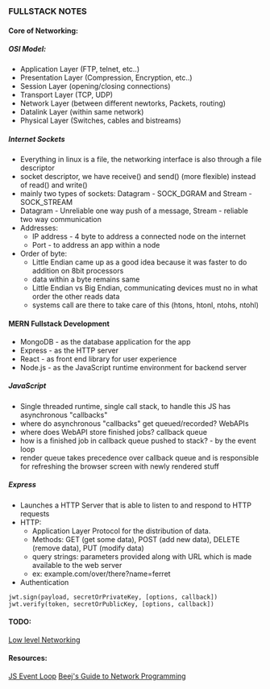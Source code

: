 ### FULLSTACK NOTES 

#### Core of Networking: 

##### OSI Model: 
- Application Layer (FTP, telnet, etc..)
- Presentation Layer (Compression, Encryption, etc..)
- Session Layer (opening/closing connections)
- Transport Layer (TCP, UDP)
- Network Layer (between different newtorks, Packets, routing)
- Datalink Layer (within same network)
- Physical Layer (Switches, cables and bistreams)

##### Internet Sockets 
- Everything in linux is a file, the networking interface is also through a file descriptor 
- socket descriptor, we have receive() and send() (more flexible) instead of read() and write()
- mainly two types of sockets: Datagram - SOCK_DGRAM and Stream - SOCK_STREAM 
- Datagram - Unreliable one way push of a message, Stream - reliable two way communication 
- Addresses: 
    - IP address - 4 byte to address a connected node on the internet
    - Port - to address an app within a node
- Order of byte: 
    - Little Endian came up as a good idea because it was faster to do addition on 8bit processors 
    - data within a byte remains same 
    - Little Endian vs Big Endian, communicating devices must no in what order the other reads data
    - systems call are there to take care of this (htons, htonl, ntohs, ntohl)

#### MERN Fullstack Development 
- MongoDB - as the database application for the app 
- Express - as the HTTP server 
- React - as front end library for user experience 
- Node.js - as the JavaScript runtime environment for backend server 

##### JavaScript 
- Single threaded runtime, single call stack, to handle this JS has asynchronous "callbacks" 
- where do asynchronous "callbacks" get queued/recorded? WebAPIs 
- where does WebAPI store finished jobs? callback queue 
- how is a finished job in callback queue pushed to stack? - by the event loop  
- render queue takes precedence over callback queue and is responsible for refreshing the browser screen with newly rendered stuff

##### Express  
- Launches a HTTP Server that is able to listen to and respond to HTTP requests  
- HTTP:
    - Application Layer Protocol for the distribution of data. 
    - Methods: GET (get some data), POST (add new data), DELETE (remove data), PUT (modify data)
    - query strings: parameters provided along with URL which is made available to the web server 
    - ex: example.com/over/there?name=ferret
- Authentication 


```JS 
jwt.sign(payload, secretOrPrivateKey, [options, callback])
jwt.verify(token, secretOrPublicKey, [options, callback])
```

#### TODO: 
[Low level Networking](https://www.youtube.com/playlist?list=PLIFyRwBY_4bRLmKfP1KnZA6rZbRHtxmXi)

#### Resources: 
[JS Event Loop](https://www.youtube.com/watch?v=8aGhZQkoFbQ)
[Beej's Guide to Network Programming](https://beej.us/guide/bgnet/html/split/index.html)